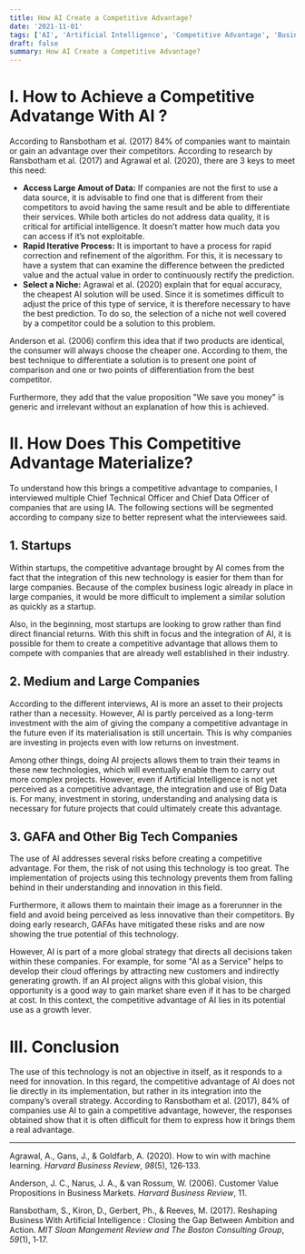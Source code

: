 ```yaml
---
title: How AI Create a Competitive Advantage?
date: '2021-11-01'
tags: ['AI', 'Artificial Intelligence', 'Competitive Advantage', 'Business Opportunity']
draft: false
summary: How AI Create a Competitive Advantage?
---
```


# I. How to Achieve a Competitive Advatange With AI ?

According to Ransbotham et al. (2017) 84% of companies want to maintain or gain an advantage over their competitors. According to research by Ransbotham et al. (2017) and Agrawal et al. (2020), there are 3 keys to meet this need:

- **Access Large Amout of Data:** If companies are not the first to use a data source, it is advisable to find one that is different from their competitors to avoid having the same result and be able to differentiate their services. While both articles do not address data quality, it is critical for artificial intelligence. It doesn’t matter how much data you can access if it’s not exploitable.
- **Rapid Iterative Process:** It is important to have a process for rapid correction and refinement of the algorithm. For this, it is necessary to have a system that can examine the difference between the predicted value and the actual value in order to continuously rectify the prediction.
- **Select a Niche:** Agrawal et al. (2020) explain that for equal accuracy, the cheapest AI solution will be used. Since it is sometimes difficult to adjust the price of this type of service, it is therefore necessary to have the best prediction. To do so, the selection of a niche not well covered by a competitor could be a solution to this problem.

Anderson et al. (2006) confirm this idea that if two products are identical, the consumer will always choose the cheaper one. According to them, the best technique to differentiate a solution is to present one point of comparison and one or two points of differentiation from the best competitor.

Furthermore, they add that the value proposition "We save you money" is generic and irrelevant without an explanation of how this is achieved.

# II. How Does This Competitive Advantage Materialize?

To understand how this brings a competitive advantage to companies, I interviewed multiple Chief Technical Officer and Chief Data Officer of companies that are using IA. The following sections will be segmented according to company size to better represent what the interviewees said.

## 1\. Startups

Within startups, the competitive advantage brought by AI comes from the fact that the integration of this new technology is easier for them than for large companies. Because of the complex business logic already in place in large companies, it would be more difficult to implement a similar solution as quickly as a startup.

Also, in the beginning, most startups are looking to grow rather than find direct financial returns. With this shift in focus and the integration of AI, it is possible for them to create a competitive advantage that allows them to compete with companies that are already well established in their industry.

## 2\. Medium and Large Companies

According to the different interviews, AI is more an asset to their projects rather than a necessity. However, AI is partly perceived as a long-term investment with the aim of giving the company a competitive advantage in the future even if its materialisation is still uncertain. This is why companies are investing in projects even with low returns on investment.

Among other things, doing AI projects allows them to train their teams in these new technologies, which will eventually enable them to carry out more complex projects. However, even if Artificial Intelligence is not yet perceived as a competitive advantage, the integration and use of Big Data is. For many, investment in storing, understanding and analysing data is necessary for future projects that could ultimately create this advantage.

## 3\. GAFA and Other Big Tech Companies

The use of AI addresses several risks before creating a competitive advantage. For them, the risk of not using this technology is too great. The implementation of projects using this technology prevents them from falling behind in their understanding and innovation in this field.

Furthermore, it allows them to maintain their image as a forerunner in the field and avoid being perceived as less innovative than their competitors. By doing early research, GAFAs have mitigated these risks and are now showing the true potential of this technology.

However, AI is part of a more global strategy that directs all decisions taken within these companies. For example, for some "AI as a Service" helps to develop their cloud offerings by attracting new customers and indirectly generating growth. If an AI project aligns with this global vision, this opportunity is a good way to gain market share even if it has to be charged at cost. In this context, the competitive advantage of AI lies in its potential use as a growth lever.

# III. Conclusion

The use of this technology is not an objective in itself, as it responds to a need for innovation. In this regard, the competitive advantage of AI does not lie directly in its implementation, but rather in its integration into the company’s overall strategy. According to Ransbotham et al. (2017), 84% of companies use AI to gain a competitive advantage, however, the responses obtained show that it is often difficult for them to express how it brings them a real advantage.

---

Agrawal, A., Gans, J., & Goldfarb, A. (2020). How to win with machine learning. _Harvard Business Review_, _98_(5), 126‑133.

Anderson, J. C., Narus, J. A., & van Rossum, W. (2006). Customer Value Propositions in Business Markets. _Harvard Business Review_, 11.

Ransbotham, S., Kiron, D., Gerbert, Ph., & Reeves, M. (2017). Reshaping Business With Artificial Intelligence : Closing the Gap Between Ambition and Action. _MIT Sloan Mangement Review and The Boston Consulting Group_, _59_(1), 1‑17.

